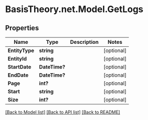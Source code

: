 
# BasisTheory.net.Model.GetLogs

## Properties

Name | Type | Description | Notes
------------ | ------------- | ------------- | -------------
**EntityType** | **string** |  | [optional] 
**EntityId** | **string** |  | [optional] 
**StartDate** | **DateTime?** |  | [optional] 
**EndDate** | **DateTime?** |  | [optional] 
**Page** | **int?** |  | [optional] 
**Start** | **string** |  | [optional] 
**Size** | **int?** |  | [optional] 

[[Back to Model list]](../README.md#documentation-for-models)
[[Back to API list]](../README.md#documentation-for-api-endpoints)
[[Back to README]](../README.md)

